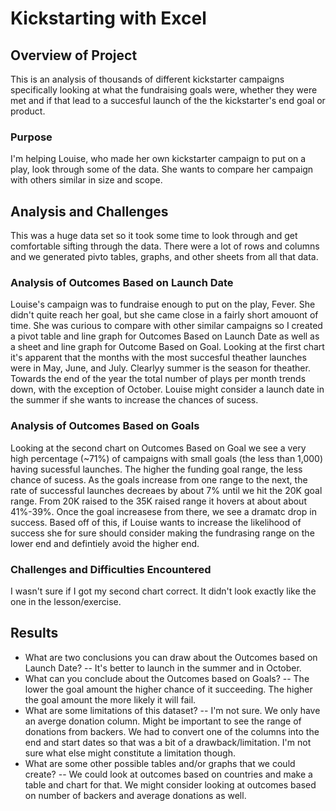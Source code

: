 # Kickstarting with Excel

## Overview of Project
This is an analysis of thousands of different kickstarter campaigns specifically looking at what the fundraising goals were, whether they were met and if that lead to a succesful launch of the the kickstarter's end goal or product. 
### Purpose
I'm helping Louise, who made her own kickstarter campaign to put on a play, look through some of the data. She wants to compare her campaign with others similar in size and scope. 
## Analysis and Challenges
This was a huge data set so it took some time to look through and get comfortable sifting through the data. There were a lot of rows and columns and we generated pivto tables, graphs, and other sheets from all that data.  
### Analysis of Outcomes Based on Launch Date
Louise's campaign was to fundraise enough to put on the play, Fever. She didn't quite reach her goal, but she came close in a fairly short amouont of time. She was curious to compare with other similar campaigns so I created a pivot table and line graph for Outcomes Based on Launch Date as well as a sheet and line graph for Outcome Based on Goal. Looking at the first chart it's apparent that the months with the most succesful theather launches were in May, June, and July. Clearlyy summer is the season for theather. Towards the end of the year the total number of plays per month trends down, with the exception of October. Louise might consider a launch date in the summer if she wants to increase the chances of sucess.
### Analysis of Outcomes Based on Goals
Looking at the second chart on Outcomes Based on Goal we see a very high percentage (~71%) of campaigns with small goals (the less than 1,000) having sucessful launches. The higher the funding goal range, the less chance of sucess. As the goals increase from one range to the next, the rate of successful launches decreaes by about 7% until we hit the 20K goal range. From 20K raised to the 35K raised range it hovers at about about 41%-39%. Once the goal increasese from there, we see a dramatc drop in success. Based off of this, if Louise wants to increase the likelihood of success she for sure should consider making the fundrasing range on the lower end and defintiely avoid the higher end.
### Challenges and Difficulties Encountered
I wasn't sure if I got my second chart correct. It didn't look exactly like the one in the lesson/exercise.
## Results

- What are two conclusions you can draw about the Outcomes based on Launch Date?
-- It's better to launch in the summer and in October.
- What can you conclude about the Outcomes based on Goals?
-- The lower the goal amount the higher chance of it succeeding. The higher the goal amount the more likely it will fail.
- What are some limitations of this dataset?
-- I'm not sure. We only have an averge donation column. Might be important to see the range of donations from backers. We had to convert one of the columns into the end and start dates so that was a bit of a drawback/limitation. I'm not sure what else might constitute a limitation though.
- What are some other possible tables and/or graphs that we could create? 
-- We could look at outcomes based on countries and make a table and chart for that. We might consider looking at outcomes based on number of backers and average donations as well. 
